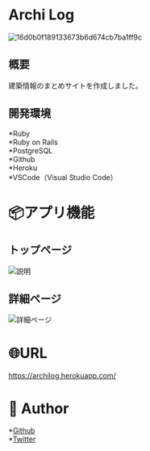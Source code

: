 

# Archi Log

![16d0b0f189133673b6d674cb7ba1ff9c](https://user-images.githubusercontent.com/67260509/94368727-bdcf6900-0120-11eb-9dbf-b00b3c5e9901.gif)

## 概要
建築情報のまとめサイトを作成しました。

## 開発環境
*Ruby<br>
*Ruby on Rails<br>
*PostgreSQL<br>
*Github<br>
*Heroku<br>
*VSCode（Visual Studio Code）



# 📦アプリ機能

## トップページ
![説明](https://user-images.githubusercontent.com/67260509/94383678-b9846980-017b-11eb-930d-24986e8e8ee6.jpg)

## 詳細ページ
![詳細ページ](https://user-images.githubusercontent.com/67260509/94383705-cacd7600-017b-11eb-9d53-67fe407a7924.jpg)


# 🌐URL
https://archilog.herokuapp.com/


# 👀 Author
*[Github](https://github.com/sat0chika)<br>
*[Twitter](https://twitter.com/5atochika)
